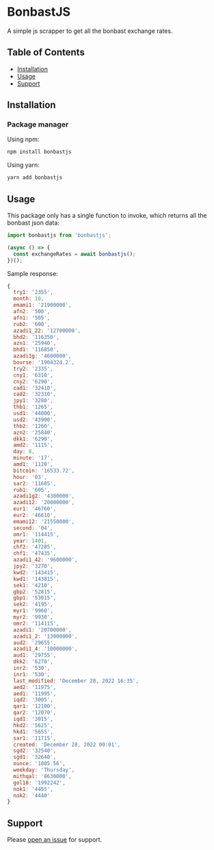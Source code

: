 # BonbastJS
A simple js scrapper to get all the bonbast exchange rates.

## Table of Contents

- [Installation](#installation)
- [Usage](#usage)
- [Support](#support)

## Installation

### Package manager

Using npm:

```bash
npm install bonbastjs
```

Using yarn:

```bash
yarn add bonbastjs
```

## Usage

This package only has a single function to invoke, which returns all the bonbast json data:

```js
import bonbastjs from 'bonbastjs';

(async () => {
  const exchangeRates = await bonbastjs();
})();
```

Sample response: 

```js
{
  try1: '2355',
  month: 10,
  emami1: '21900000',
  afn2: '500',
  afn1: '505',
  rub2: '600',
  azadi1_22: '12700000',
  bhd2: '116350',
  azn1: '25940',
  bhd1: '116850',
  azadi1g: '4600000',
  bourse: '1904324.2',
  try2: '2335',
  cny1: '6310',
  cny2: '6290',
  cad1: '32410',
  cad2: '32310',
  jpy1: '3280',
  thb1: '1265',
  usd1: '44000',
  usd2: '43900',
  thb2: '1260',
  azn2: '25840',
  dkk1: '6290',
  amd2: '1115',
  day: 8,
  minute: '17',
  amd1: '1120',
  bitcoin: '16533.72',
  hour: '03',
  sar2: '11685',
  rub1: '605',
  azadi1g2: '4300000',
  azadi12: '20000000',
  eur1: '46760',
  eur2: '46610',
  emami12: '21550000',
  second: '04',
  omr1: '114415',
  year: 1401,
  chf2: '47285',
  chf1: '47435',
  azadi1_42: '9600000',
  jpy2: '3270',
  kwd2: '143415',
  kwd1: '143815',
  sek1: '4210',
  gbp2: '52815',
  gbp1: '53015',
  sek2: '4195',
  myr1: '9960',
  myr2: '9930',
  omr2: '114115',
  azadi1: '20700000',
  azadi1_2: '13000000',
  aud2: '29655',
  azadi1_4: '10000000',
  aud1: '29755',
  dkk2: '6270',
  inr2: '530',
  inr1: '530',
  last_modified: 'December 28, 2022 16:35',
  aed2: '11975',
  aed1: '11995',
  iqd2: '3005',
  qar1: '12100',
  qar2: '12070',
  iqd1: '3015',
  hkd2: '5625',
  hkd1: '5655',
  sar1: '11715',
  created: 'December 28, 2022 00:01',
  sgd2: '32540',
  sgd1: '32640',
  ounce: '1805.56',
  weekday: 'Thursday',
  mithqal: '8630000',
  gol18: '1992242',
  nok1: '4455',
  nok2: '4440'
}
```

## Support

Please [open an issue](https://github.com/alikhalilifar/bonbastjs/issues/new) for support.
